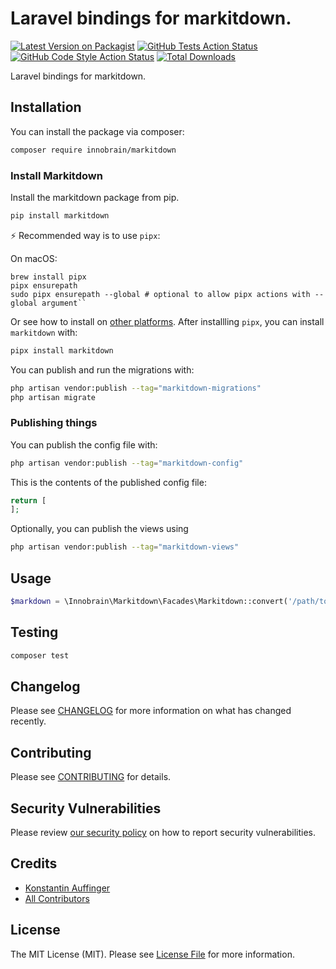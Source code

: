 # Laravel bindings for markitdown.

[![Latest Version on Packagist](https://img.shields.io/packagist/v/innobrain/markitdown.svg?style=flat-square)](https://packagist.org/packages/innobrain/markitdown)
[![GitHub Tests Action Status](https://img.shields.io/github/actions/workflow/status/innobrain/markitdown/run-tests.yml?branch=main&label=tests&style=flat-square)](https://github.com/innobrain/markitdown/actions?query=workflow%3Arun-tests+branch%3Amain)
[![GitHub Code Style Action Status](https://img.shields.io/github/actions/workflow/status/innobrain/markitdown/fix-php-code-style-issues.yml?branch=main&label=code%20style&style=flat-square)](https://github.com/innobrain/markitdown/actions?query=workflow%3A"Fix+PHP+code+style+issues"+branch%3Amain)
[![Total Downloads](https://img.shields.io/packagist/dt/innobrain/markitdown.svg?style=flat-square)](https://packagist.org/packages/innobrain/markitdown)

Laravel bindings for markitdown.

## Installation

You can install the package via composer:

```bash
composer require innobrain/markitdown
```

### Install Markitdown

Install the markitdown package from pip.

```bash
pip install markitdown
```

⚡ Recommended way is to use `pipx`:

On macOS:
```
brew install pipx
pipx ensurepath
sudo pipx ensurepath --global # optional to allow pipx actions with --global argument``
```

Or see how to install on [other platforms](https://github.com/pypa/pipx).
After installling `pipx`, you can install `markitdown` with:

```bash
pipx install markitdown
```

You can publish and run the migrations with:

```bash
php artisan vendor:publish --tag="markitdown-migrations"
php artisan migrate
```

### Publishing things

You can publish the config file with:

```bash
php artisan vendor:publish --tag="markitdown-config"
```

This is the contents of the published config file:

```php
return [
];
```

Optionally, you can publish the views using

```bash
php artisan vendor:publish --tag="markitdown-views"
```

## Usage

```php
$markdown = \Innobrain\Markitdown\Facades\Markitdown::convert('/path/to/file.docx');
```

## Testing

```bash
composer test
```

## Changelog

Please see [CHANGELOG](CHANGELOG.md) for more information on what has changed recently.

## Contributing

Please see [CONTRIBUTING](CONTRIBUTING.md) for details.

## Security Vulnerabilities

Please review [our security policy](../../security/policy) on how to report security vulnerabilities.

## Credits

- [Konstantin Auffinger](https://github.com/kauffinger)
- [All Contributors](../../contributors)

## License

The MIT License (MIT). Please see [License File](LICENSE.md) for more information.
